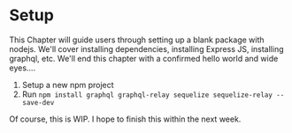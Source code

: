 # Setup

This Chapter will guide users through setting up a blank package with nodejs.  We'll cover installing dependencies, installing Express JS, installing graphql, etc.  We'll end this chapter with a confirmed hello world and wide eyes....

1. Setup a new npm project
2. Run `npm install graphql graphql-relay sequelize sequelize-relay --save-dev`

Of course, this is WIP.  I hope to finish this within the next week.
